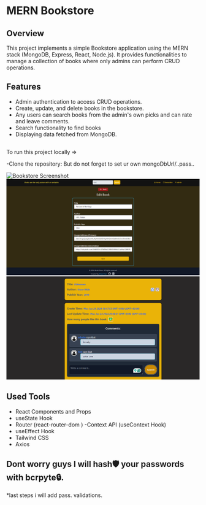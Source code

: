 # MERN Bookstore

## Overview

This project implements a simple Bookstore application using the MERN stack (MongoDB, Express, React, Node.js). It provides functionalities to manage a collection of books where only admins can perform CRUD operations.

## Features

- Admin authentication to access CRUD operations.
- Create, update, and delete books in the bookstore.
- Any users can search books from the admin's own picks and can rate and leave comments.
- Search functionality to find books
- Displaying data fetched from MongoDB.

##

To run this project locally =>

-Clone the repository: But do not forget to set ur own mongoDbUrl/..pass..



![Bookstore Screenshot](frontend/src/assets/Screenshot%2024-07-06%20004008.png)
![Bookstore Screenshot](frontend/src/assets/Screenshot%202024-06-24%20190548.png)
![Screenshot](frontend/src/assets/Screenshot%202024-06-24%20200957.png)



## Used Tools
- React Components and Props
- useState Hook
- Router (react-router-dom )
-Context API (useContext Hook)
- useEffect Hook
- Tailwind CSS
- Axios

## Dont worry guys I will hash🛡️ your passwords with bcrpyte🔒. 
*last steps i will add pass. validations.



